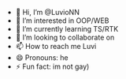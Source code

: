 - 👋 Hi, I’m @LuvioNN
- 👀 I’m interested in OOP/WEB
- 🌱 I’m currently learning TS/RTK
- 💞️ I’m looking to collaborate on 
- 📫 How to reach me Luvi
- 😄 Pronouns: he
- ⚡ Fun fact: im not gay)

<!---
LuvioNN/LuvioNN is a ✨ special ✨ repository because its `README.md` (this file) appears on your GitHub profile.
You can click the Preview link to take a look at your changes.
--->
